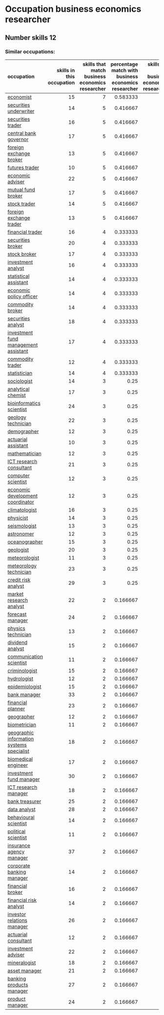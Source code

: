 # Occupation business economics researcher
## Number skills 12
### Similar occupations:
| occupation                                                                                |   skills in this occupation |   skills that match business economics researcher |   percentage match with business economics researcher |   skills not in business economics researcher |
|:------------------------------------------------------------------------------------------|----------------------------:|--------------------------------------------------:|------------------------------------------------------:|----------------------------------------------:|
| [economist](economist.md)                                                                 |                          15 |                                                 7 |                                              0.583333 |                                             8 |
| [securities underwriter](securities_underwriter.md)                                       |                          14 |                                                 5 |                                              0.416667 |                                             9 |
| [securities trader](securities_trader.md)                                                 |                          16 |                                                 5 |                                              0.416667 |                                            11 |
| [central bank governor](central_bank_governor.md)                                         |                          17 |                                                 5 |                                              0.416667 |                                            12 |
| [foreign exchange broker](foreign_exchange_broker.md)                                     |                          13 |                                                 5 |                                              0.416667 |                                             8 |
| [futures trader](futures_trader.md)                                                       |                          10 |                                                 5 |                                              0.416667 |                                             5 |
| [economic adviser](economic_adviser.md)                                                   |                          22 |                                                 5 |                                              0.416667 |                                            17 |
| [mutual fund broker](mutual_fund_broker.md)                                               |                          17 |                                                 5 |                                              0.416667 |                                            12 |
| [stock trader](stock_trader.md)                                                           |                          14 |                                                 5 |                                              0.416667 |                                             9 |
| [foreign exchange trader](foreign_exchange_trader.md)                                     |                          13 |                                                 5 |                                              0.416667 |                                             8 |
| [financial trader](financial_trader.md)                                                   |                          16 |                                                 4 |                                              0.333333 |                                            12 |
| [securities broker](securities_broker.md)                                                 |                          20 |                                                 4 |                                              0.333333 |                                            16 |
| [stock broker](stock_broker.md)                                                           |                          17 |                                                 4 |                                              0.333333 |                                            13 |
| [investment analyst](investment_analyst.md)                                               |                          16 |                                                 4 |                                              0.333333 |                                            12 |
| [statistical assistant](statistical_assistant.md)                                         |                          14 |                                                 4 |                                              0.333333 |                                            10 |
| [economic policy officer](economic_policy_officer.md)                                     |                          14 |                                                 4 |                                              0.333333 |                                            10 |
| [commodity broker](commodity_broker.md)                                                   |                          14 |                                                 4 |                                              0.333333 |                                            10 |
| [securities analyst](securities_analyst.md)                                               |                          18 |                                                 4 |                                              0.333333 |                                            14 |
| [investment fund management assistant](investment_fund_management_assistant.md)           |                          17 |                                                 4 |                                              0.333333 |                                            13 |
| [commodity trader](commodity_trader.md)                                                   |                          12 |                                                 4 |                                              0.333333 |                                             8 |
| [statistician](statistician.md)                                                           |                          14 |                                                 4 |                                              0.333333 |                                            10 |
| [sociologist](sociologist.md)                                                             |                          14 |                                                 3 |                                              0.25     |                                            11 |
| [analytical chemist](analytical_chemist.md)                                               |                          17 |                                                 3 |                                              0.25     |                                            14 |
| [bioinformatics scientist](bioinformatics_scientist.md)                                   |                          24 |                                                 3 |                                              0.25     |                                            21 |
| [geology technician](geology_technician.md)                                               |                          22 |                                                 3 |                                              0.25     |                                            19 |
| [demographer](demographer.md)                                                             |                          12 |                                                 3 |                                              0.25     |                                             9 |
| [actuarial assistant](actuarial_assistant.md)                                             |                          10 |                                                 3 |                                              0.25     |                                             7 |
| [mathematician](mathematician.md)                                                         |                          12 |                                                 3 |                                              0.25     |                                             9 |
| [ICT research consultant](ICT_research_consultant.md)                                     |                          21 |                                                 3 |                                              0.25     |                                            18 |
| [computer scientist](computer_scientist.md)                                               |                          12 |                                                 3 |                                              0.25     |                                             9 |
| [economic development coordinator](economic_development_coordinator.md)                   |                          12 |                                                 3 |                                              0.25     |                                             9 |
| [climatologist](climatologist.md)                                                         |                          16 |                                                 3 |                                              0.25     |                                            13 |
| [physicist](physicist.md)                                                                 |                          14 |                                                 3 |                                              0.25     |                                            11 |
| [seismologist](seismologist.md)                                                           |                          13 |                                                 3 |                                              0.25     |                                            10 |
| [astronomer](astronomer.md)                                                               |                          12 |                                                 3 |                                              0.25     |                                             9 |
| [oceanographer](oceanographer.md)                                                         |                          15 |                                                 3 |                                              0.25     |                                            12 |
| [geologist](geologist.md)                                                                 |                          20 |                                                 3 |                                              0.25     |                                            17 |
| [meteorologist](meteorologist.md)                                                         |                          11 |                                                 3 |                                              0.25     |                                             8 |
| [meteorology technician](meteorology_technician.md)                                       |                          23 |                                                 3 |                                              0.25     |                                            20 |
| [credit risk analyst](credit_risk_analyst.md)                                             |                          29 |                                                 3 |                                              0.25     |                                            26 |
| [market research analyst](market_research_analyst.md)                                     |                          22 |                                                 2 |                                              0.166667 |                                            20 |
| [forecast manager](forecast_manager.md)                                                   |                          24 |                                                 2 |                                              0.166667 |                                            22 |
| [physics technician](physics_technician.md)                                               |                          13 |                                                 2 |                                              0.166667 |                                            11 |
| [dividend analyst](dividend_analyst.md)                                                   |                          15 |                                                 2 |                                              0.166667 |                                            13 |
| [communication scientist](communication_scientist.md)                                     |                          11 |                                                 2 |                                              0.166667 |                                             9 |
| [criminologist](criminologist.md)                                                         |                          15 |                                                 2 |                                              0.166667 |                                            13 |
| [hydrologist](hydrologist.md)                                                             |                          12 |                                                 2 |                                              0.166667 |                                            10 |
| [epidemiologist](epidemiologist.md)                                                       |                          15 |                                                 2 |                                              0.166667 |                                            13 |
| [bank manager](bank_manager.md)                                                           |                          33 |                                                 2 |                                              0.166667 |                                            31 |
| [financial planner](financial_planner.md)                                                 |                          23 |                                                 2 |                                              0.166667 |                                            21 |
| [geographer](geographer.md)                                                               |                          12 |                                                 2 |                                              0.166667 |                                            10 |
| [biometrician](biometrician.md)                                                           |                          11 |                                                 2 |                                              0.166667 |                                             9 |
| [geographic information systems specialist](geographic_information_systems_specialist.md) |                          18 |                                                 2 |                                              0.166667 |                                            16 |
| [biomedical engineer](biomedical_engineer.md)                                             |                          17 |                                                 2 |                                              0.166667 |                                            15 |
| [investment fund manager](investment_fund_manager.md)                                     |                          30 |                                                 2 |                                              0.166667 |                                            28 |
| [ICT research manager](ICT_research_manager.md)                                           |                          18 |                                                 2 |                                              0.166667 |                                            16 |
| [bank treasurer](bank_treasurer.md)                                                       |                          25 |                                                 2 |                                              0.166667 |                                            23 |
| [data analyst](data_analyst.md)                                                           |                          28 |                                                 2 |                                              0.166667 |                                            26 |
| [behavioural scientist](behavioural_scientist.md)                                         |                          14 |                                                 2 |                                              0.166667 |                                            12 |
| [political scientist](political_scientist.md)                                             |                          11 |                                                 2 |                                              0.166667 |                                             9 |
| [insurance agency manager](insurance_agency_manager.md)                                   |                          37 |                                                 2 |                                              0.166667 |                                            35 |
| [corporate banking manager](corporate_banking_manager.md)                                 |                          14 |                                                 2 |                                              0.166667 |                                            12 |
| [financial broker](financial_broker.md)                                                   |                          16 |                                                 2 |                                              0.166667 |                                            14 |
| [financial risk analyst](financial_risk_analyst.md)                                       |                          14 |                                                 2 |                                              0.166667 |                                            12 |
| [investor relations manager](investor_relations_manager.md)                               |                          26 |                                                 2 |                                              0.166667 |                                            24 |
| [actuarial consultant](actuarial_consultant.md)                                           |                          12 |                                                 2 |                                              0.166667 |                                            10 |
| [investment adviser](investment_adviser.md)                                               |                          22 |                                                 2 |                                              0.166667 |                                            20 |
| [mineralogist](mineralogist.md)                                                           |                          18 |                                                 2 |                                              0.166667 |                                            16 |
| [asset manager](asset_manager.md)                                                         |                          21 |                                                 2 |                                              0.166667 |                                            19 |
| [banking products manager](banking_products_manager.md)                                   |                          27 |                                                 2 |                                              0.166667 |                                            25 |
| [product manager](product_manager.md)                                                     |                          24 |                                                 2 |                                              0.166667 |                                            22 |
